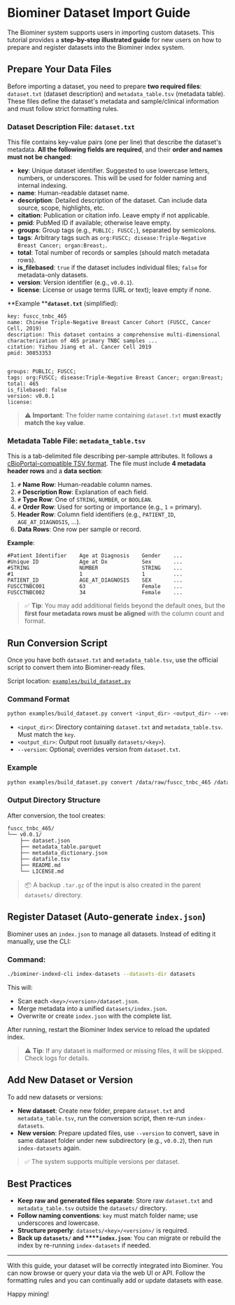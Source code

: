 # Biominer Dataset Import Guide

The Biominer system supports users in importing custom datasets. This tutorial provides a **step-by-step illustrated guide** for new users on how to prepare and register datasets into the Biominer index system.

## Prepare Your Data Files

Before importing a dataset, you need to prepare **two required files**: `dataset.txt` (dataset description) and `metadata_table.tsv` (metadata table). These files define the dataset's metadata and sample/clinical information and must follow strict formatting rules.

### Dataset Description File: `dataset.txt`

This file contains key-value pairs (one per line) that describe the dataset's metadata. **All the following fields are required**, and their **order and names must not be changed**:

* **key**: Unique dataset identifier. Suggested to use lowercase letters, numbers, or underscores. This will be used for folder naming and internal indexing.
* **name**: Human-readable dataset name.
* **description**: Detailed description of the dataset. Can include data source, scope, highlights, etc.
* **citation**: Publication or citation info. Leave empty if not applicable.
* **pmid**: PubMed ID if available; otherwise leave empty.
* **groups**: Group tags (e.g., `PUBLIC; FUSCC;`), separated by semicolons.
* **tags**: Arbitrary tags such as `org:FUSCC; disease:Triple-Negative Breast Cancer; organ:Breast;`.
* **total**: Total number of records or samples (should match metadata rows).
* **is\_filebased**: `true` if the dataset includes individual files; `false` for metadata-only datasets.
* **version**: Version identifier (e.g., `v0.0.1`).
* **license**: License or usage terms (URL or text); leave empty if none.

\*\*Example \*\***`dataset.txt`** (simplified):

```text
key: fuscc_tnbc_465  
name: Chinese Triple-Negative Breast Cancer Cohort (FUSCC, Cancer Cell, 2019)  
description: This dataset contains a comprehensive multi-dimensional characterization of 465 primary TNBC samples ...  
citation: Yizhou Jiang et al. Cancer Cell 2019  
pmid: 30853353
        
          
groups: PUBLIC; FUSCC;  
tags: org:FUSCC; disease:Triple-Negative Breast Cancer; organ:Breast;  
total: 465  
is_filebased: false  
version: v0.0.1  
license:  
```

> ⚠️ **Important**: The folder name containing `dataset.txt` **must exactly match the ****`key`**** value**.

### Metadata Table File: `metadata_table.tsv`

This is a tab-delimited file describing per-sample attributes. It follows a [cBioPortal-compatible TSV format](https://docs.cbioportal.org/file-formats/#clinical-data). The file must include **4 metadata header rows** and a **data section**:

1. `#` **Name Row**: Human-readable column names.
2. `#` **Description Row**: Explanation of each field.
3. `#` **Type Row**: One of `STRING`, `NUMBER`, or `BOOLEAN`.
4. `#` **Order Row**: Used for sorting or importance (e.g., `1` = primary).
5. **Header Row**: Column field identifiers (e.g., `PATIENT_ID`, `AGE_AT_DIAGNOSIS`, ...).
6. **Data Rows**: One row per sample or record.

**Example**:

```text
#Patient Identifier    Age at Diagnosis    Gender    ...  
#Unique ID             Age at Dx           Sex       ...  
#STRING                NUMBER              STRING    ...  
#1                     1                   1         ...  
PATIENT_ID             AGE_AT_DIAGNOSIS    SEX       ...  
FUSCCTNBC001           63                  Female    ...  
FUSCCTNBC002           34                  Female    ...  
```

> ✅ **Tip**: You may add additional fields beyond the default ones, but the **first four metadata rows must be aligned** with the column count and format.

## Run Conversion Script

Once you have both `dataset.txt` and `metadata_table.tsv`, use the official script to convert them into Biominer-ready files.

Script location: [`examples/build_dataset.py`](https://github.com/yjcyxky/biominer-indexd/blob/main/examples/build_dataset.py)

### Command Format

```bash
python examples/build_dataset.py convert <input_dir> <output_dir> --version <version>
```

* `<input_dir>`: Directory containing `dataset.txt` and `metadata_table.tsv`. Must match the `key`.
* `<output_dir>`: Output root (usually `datasets/<key>`).
* `--version`: Optional; overrides version from `dataset.txt`.

### Example

```bash
python examples/build_dataset.py convert /data/raw/fuscc_tnbc_465 /data/biominer/datasets/fuscc_tnbc_465 --version v0.0.1
```

### Output Directory Structure

After conversion, the tool creates:

```
fuscc_tnbc_465/
└── v0.0.1/
    ├── dataset.json
    ├── metadata_table.parquet
    ├── metadata_dictionary.json
    ├── datafile.tsv
    ├── README.md
    └── LICENSE.md
```

> 📦 A backup `.tar.gz` of the input is also created in the parent `datasets/` directory.

## Register Dataset (Auto-generate `index.json`)

Biominer uses an `index.json` to manage all datasets. Instead of editing it manually, use the CLI:

### Command:

```bash
./biominer-indexd-cli index-datasets --datasets-dir datasets
```

This will:

* Scan each `<key>/<version>/dataset.json`.
* Merge metadata into a unified `datasets/index.json`.
* Overwrite or create `index.json` with the complete list.

After running, restart the Biominer Index service to reload the updated index.

> ⚠️ **Tip**: If any dataset is malformed or missing files, it will be skipped. Check logs for details.

## Add New Dataset or Version

To add new datasets or versions:

* **New dataset**: Create new folder, prepare `dataset.txt` and `metadata_table.tsv`, run the conversion script, then re-run `index-datasets`.
* **New version**: Prepare updated files, use `--version` to convert, save in same dataset folder under new subdirectory (e.g., `v0.0.2`), then run `index-datasets` again.

> ✅ The system supports multiple versions per dataset.

## Best Practices

* **Keep raw and generated files separate**: Store raw `dataset.txt` and `metadata_table.tsv` outside the `datasets/` directory.
* **Follow naming conventions**: `key` must match folder name; use underscores and lowercase.
* **Structure properly**: `datasets/<key>/<version>/` is required.
* **Back up ****`datasets/`**** and \*\*\*\*`index.json`**: You can migrate or rebuild the index by re-running `index-datasets` if needed.

---

With this guide, your dataset will be correctly integrated into Biominer. You can now browse or query your data via the web UI or API. Follow the formatting rules and you can continually add or update datasets with ease.

Happy mining!
